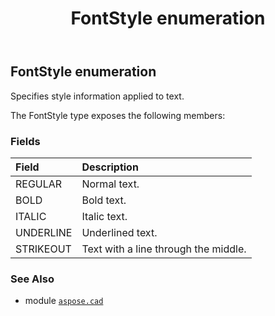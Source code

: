 ﻿---
title: FontStyle enumeration
second_title: Aspose.CAD for Python via .NET API References
description: 
type: docs
weight: 650
url: /python-net/aspose.cad/fontstyle/
is_root: false
---

## FontStyle enumeration

Specifies style information applied to text.



The FontStyle type exposes the following members:

### Fields
| Field | Description |
| :- | :- |
| REGULAR | Normal text. |
| BOLD | Bold text. |
| ITALIC | Italic text. |
| UNDERLINE | Underlined text. |
| STRIKEOUT | Text with a line through the middle. |



### See Also
* module [`aspose.cad`](..)
